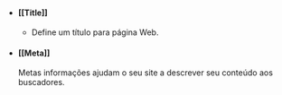 - #### [[Title]]
	- Define um título para página Web.

- #### [[Meta]] 
	Metas informações ajudam o seu site a descrever seu conteúdo aos buscadores.
	
	
	



